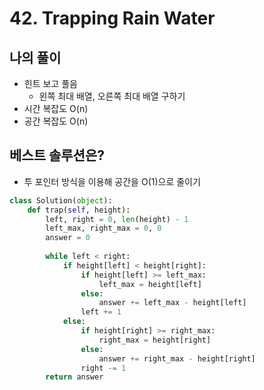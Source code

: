 # 42. Trapping Rain Water

## 나의 풀이
- 힌트 보고 풀음
  - 왼쪽 최대 배열, 오른쪽 최대 배열 구하기
- 시간 복잡도 O(n)
- 공간 복잡도 O(n)

## 베스트 솔루션은?
- 투 포인터 방식을 이용해 공간을 O(1)으로 줄이기
```python
class Solution(object):
    def trap(self, height):
        left, right = 0, len(height) - 1
        left_max, right_max = 0, 0
        answer = 0
        
        while left < right:
            if height[left] < height[right]:
                if height[left] >= left_max:
                    left_max = height[left]
                else:
                    answer += left_max - height[left]
                left += 1
            else:
                if height[right] >= right_max:
                    right_max = height[right]
                else:
                    answer += right_max - height[right]
                right -= 1
        return answer
```
